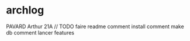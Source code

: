 # archlog
PAVARD Arthur 21A
// TODO faire readme
comment install
comment make db
comment lancer
features